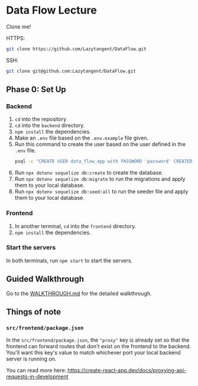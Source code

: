 # Data Flow Lecture

Clone me!

HTTPS:
```bash
git clone https://github.com/Lazytangent/DataFlow.git
```

SSH:
```bash
git clone git@github.com:Lazytangent/DataFlow.git
```

## Phase 0: Set Up
### Backend

1. `cd` into the repository
2. `cd` into the `backend` directory.
3. `npm install` the dependencies.
4. Make an `.env` file based on the `.env.example` file given.
5. Run this command to create the user based on the user defined in the `.env`
   file.
    ```bash
    psql -c "CREATE USER data_flow_app with PASSWORD 'password' CREATEDB;"
    ```
6. Run `npx dotenv sequelize db:create` to create the database.
7. Run `npx dotenv sequelize db:migrate` to run the migrations and apply them to
   your local database.
8. Run `npx dotenv sequelize db:seed:all` to run the seeder file and apply them
   to your local database.

### Frontend

1. In another terminal, `cd` into the `frontend` directory.
2. `npm install` the dependencies.

### Start the servers

In both terminals, run `npm start` to start the servers.

## Guided Walkthrough

Go to the [WALKTHROUGH.md](WALKTHROUGH.md) for the detailed walkthrough.

## Things of note

### `src/frontend/package.json`

In the `src/frontend/package.json`, the `"proxy"` key is already set so that the
frontend can forward routes that don't exist on the frontend to the backend.
You'll want this key's value to match whichever port your local backend server
is running on.

You can read more here: https://create-react-app.dev/docs/proxying-api-requests-in-development

